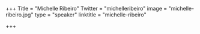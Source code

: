 +++
Title = "Michelle Ribeiro"
Twitter = "michelleribeiro"
image = "michelle-ribeiro.jpg"
type = "speaker"
linktitle = "michelle-ribeiro"

+++


